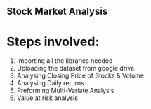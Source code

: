 ## Stock Market Analysis


# Steps involved:
1. Importing all the libraries needed
2. Uploading the dataset from google drive
3. Analysing Closing Price of Stocks & Volume
4. Analysing Daily returns
5. Preforming Multi-Variate Analysis
6. Value at risk analysis